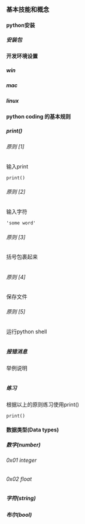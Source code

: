 ### 基本技能和概念

#### python安装 
##### 安装包
##### 
#### 开发环境设置
##### win
##### mac
##### linux
#### python coding 的基本规则
##### print() 
###### 原则 [1]
输入print
```
print()
```
###### 原则 [2]
输入字符
```
'some word'
```
###### 原则 [3]
括号包裹起来
```
```
###### 原则 [4]
保存文件
###### 原则 [5]
运行python shell
```
```
##### 报错消息
举例说明
```
```
##### 练习
根据以上的原则练习使用print()
```
print()
```

#### 数据类型(Data types)

##### 数字(number)
###### 0x01 integer
###### 0x02 float
##### 字符(string)
##### 布尔(bool)
